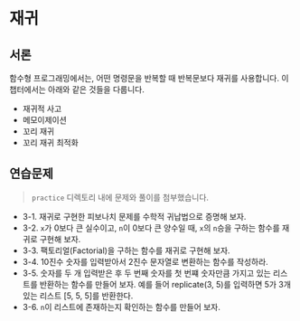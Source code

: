 # 재귀

## 서론

함수형 프로그래밍에서는, 어떤 명령문을 반복할 때 반복문보다 재귀를 사용합니다. 이 챕터에서는 아래와 같은 것들을 다룹니다.

- 재귀적 사고
- 메모이제이션
- 꼬리 재귀
- 꼬리 재귀 최적화


## 연습문제

> `practice` 디렉토리 내에 문제와 풀이를 첨부했습니다.

- 3-1. 재귀로 구현한 피보나치 문제를 수학적 귀납법으로 증명해 보자.
- 3-2. `x`가 0보다 큰 실수이고, `n`이 0보다 큰 양수일 때, `x`의 `n`승을 구하는 함수를 재귀로 구현해 보자.
- 3-3. 팩토리얼(Factorial)을 구하는 함수를 재귀로 구현해 보자.
- 3-4. 10진수 숫자를 입력받아서 2진수 문자열로 변환하는 함수를 작성하라.
- 3-5. 숫자를 두 개 입력받은 후 두 번째 숫자를 첫 번쨰 숫자만큼 가지고 있는 리스트를 반환하는 함수를 만들어 보자. 예를 들어 replicate(3, 5)를 입력하면 5가 3개 있는 리스트 [5, 5, 5]를 반환한다.
- 3-6. `n`이 리스트에 존재하는지 확인하는 함수를 만들어 보자.
